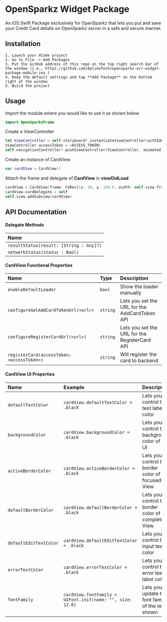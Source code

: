 
# OpenSparkz Widget Package

An iOS Swift Package exclusively for OpenSparkz that lets you put and save your Credit Card details on OpenSparkz server in a safe and secure manner.

## Installation

````
1. Launch your XCode project
2. Go to File -> Add Packages
3. Put the GitHub address of this repo on the top right search bar of the window (i.e., https://github.com/AplikoTech/opensparkz-ocr-widget-package-mobile-ios )
4. Keep the default settings and tap **Add Package** on the bottom right of the window
5. Build the project
````


## Usage


Import the module where you would like to use it as shown below
```swift
import OpenSparkzFrame
```

Create a ViewController
```swift
let ViewController = self.storyboard?.instantiateViewController(withIdentifier: "ViewController") as! ViewController
ViewController.accessToken = <ACCESS_TOKEN>
self.navigationController?.pushViewController(ViewController, animated: true)
```

Create an instance of CardView
```swift
var cardView = CardView()
```

Attach the frame and delegate of **CardView** in **viewDidLoad**
```swift
cardView = CardView(frame: CGRect(x: 10, y: 150.0, width: self.view.frame.size.width - 20.0, height: 290.0))
cardView.cardDelegate = self
self.view.addSubview(cardView)
```




## API Documentation

#### Delegate Methods

| Name | 
| :-------- | 
| `resultStatus(result: [String : Any]?)` | 
| `networkStatus(status : Bool)` | 

#### CardView Functional Properties

| Name | Type     | Description                       |
| :-------- | :------- | :-------------------------------- |
| `enableDefaultLoader`      | `bool` | Show the loader manually |
| `configureGetAddCardTokenUrl(<url>)`      | `string` | Lets you set the URL for the AddCardToken API |
| `configureRegisterCardUrl(<url>)`      | `string` | Lets you set the URL for the RegisterCard API |
| `registerCard(accessToken: <accessToken>)`      | `string` | Will register the card to backend |

#### CardView UI Properties

| Name | Example     | Description                       |
| :-------- | :------- | :-------------------------------- |
| `defaultTextColor`      | `cardView.defaultTextColor = .black` | Lets you control the text label color |
| `backgroundColor`      | `cardView.backgroundColor = .black` |  Lets you control the background color of the UI  |
| `activeBorderColor`      | `cardView.activeBorderColor = .black` |  Lets you control the border color of focused View |
| `defaultBorderColor`      | `cardView.defaultBorderColor = .black` | Lets you control the border color of completed View |
| `defaultEditTextColor`      | `cardView.defaultEditTextColor = .black` | Lets you control the input text color |
| `errorTextColor`      | `cardView.errorTextColor = .black` | Lets you control the error text label color |
| `fontFamily`      | `cardView.fontFamily = UIFont.init(name: "", size: 12.0)` | Lets you update the font family of the text shown |

